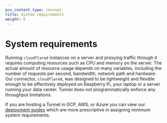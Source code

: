 ```yaml
---
pcx_content_type: concept
title: System requirements
weight: 6
---
```


# System requirements

Running `cloudflared` instances on a server and proxying traffic through it requires computing resources such as CPU and memory on the server. The actual amount of resource usage depends on many variables, including the number of requests per second, bandwidth, network path and hardware. Our connector, `cloudflared`, was designed to be lightweight and flexible enough to be effectively deployed on Raspberry Pi, your laptop or a server running your data center. Tunnel does not programmatically enforce any throughput limitations.

If you are hosting a Tunnel in GCP, AWS, or Azure you can view our [deployment guides](/cloudflare-one/connections/connect-networks/deploy-tunnels/deployment-guides/) which are more prescriptive in assigning minimum system requirements.
